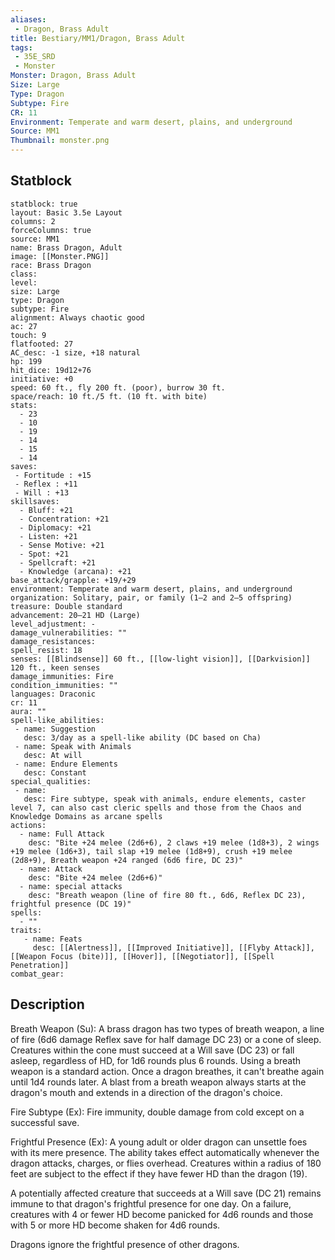 ```yaml
---
aliases:
 - Dragon, Brass Adult
title: Bestiary/MM1/Dragon, Brass Adult
tags:
 - 35E_SRD
 - Monster
Monster: Dragon, Brass Adult
Size: Large
Type: Dragon
Subtype: Fire
CR: 11
Environment: Temperate and warm desert, plains, and underground
Source: MM1
Thumbnail: monster.png
---
```


## Statblock

```statblock
statblock: true
layout: Basic 3.5e Layout
columns: 2
forceColumns: true
source: MM1 
name: Brass Dragon, Adult
image: [[Monster.PNG]]
race: Brass Dragon
class: 
level: 
size: Large
type: Dragon
subtype: Fire
alignment: Always chaotic good
ac: 27
touch: 9
flatfooted: 27
AC_desc: -1 size, +18 natural
hp: 199
hit_dice: 19d12+76
initiative: +0
speed: 60 ft., fly 200 ft. (poor), burrow 30 ft.
space/reach: 10 ft./5 ft. (10 ft. with bite)
stats:
  - 23
  - 10
  - 19
  - 14
  - 15
  - 14
saves:
 - Fortitude : +15
 - Reflex : +11
 - Will : +13
skillsaves:
  - Bluff: +21
  - Concentration: +21
  - Diplomacy: +21
  - Listen: +21
  - Sense Motive: +21
  - Spot: +21
  - Spellcraft: +21
  - Knowledge (arcana): +21
base_attack/grapple: +19/+29
environment: Temperate and warm desert, plains, and underground
organization: Solitary, pair, or family (1–2 and 2–5 offspring)
treasure: Double standard
advancement: 20–21 HD (Large)
level_adjustment: -
damage_vulnerabilities: ""
damage_resistances: 
spell_resist: 18
senses: [[Blindsense]] 60 ft., [[low-light vision]], [[Darkvision]] 120 ft., keen senses
damage_immunities: Fire
condition_immunities: ""
languages: Draconic
cr: 11
aura: ""
spell-like_abilities:
 - name: Suggestion
   desc: 3/day as a spell-like ability (DC based on Cha)
 - name: Speak with Animals
   desc: At will
 - name: Endure Elements
   desc: Constant
special_qualities:
 - name: 
   desc: Fire subtype, speak with animals, endure elements, caster level 7, can also cast cleric spells and those from the Chaos and Knowledge Domains as arcane spells
actions:
  - name: Full Attack
    desc: "Bite +24 melee (2d6+6), 2 claws +19 melee (1d8+3), 2 wings +19 melee (1d6+3), tail slap +19 melee (1d8+9), crush +19 melee (2d8+9), Breath weapon +24 ranged (6d6 fire, DC 23)"
  - name: Attack
    desc: "Bite +24 melee (2d6+6)"
  - name: special attacks
    desc: "Breath weapon (line of fire 80 ft., 6d6, Reflex DC 23), frightful presence (DC 19)"
spells:
  - ""
traits:
   - name: Feats
     desc: [[Alertness]], [[Improved Initiative]], [[Flyby Attack]], [[Weapon Focus (bite)]], [[Hover]], [[Negotiator]], [[Spell Penetration]]
combat_gear:  
```

## Description






Breath Weapon (Su): A brass dragon has two types of breath weapon, a line of fire (6d6 damage Reflex save for half damage DC 23) or a cone of sleep. Creatures within the cone must succeed at a Will save (DC 23) or fall asleep, regardless of HD, for 1d6 rounds plus 6 rounds. Using a breath weapon is a standard action. Once a dragon breathes, it can't breathe again until 1d4 rounds later. A blast from a breath weapon always starts at the dragon's mouth and extends in a direction of the dragon's choice.

Fire Subtype (Ex): Fire immunity, double damage from cold except on a successful save.

Frightful Presence (Ex): A young adult or older dragon can unsettle foes with its mere presence. The ability takes effect automatically whenever the dragon attacks, charges, or flies overhead. Creatures within a radius of 180 feet are subject to the effect if they have fewer HD than the dragon (19).

A potentially affected creature that succeeds at a Will save (DC 21) remains immune to that dragon's frightful presence for one day. On a failure, creatures with 4 or fewer HD become panicked for 4d6 rounds and those with 5 or more HD become shaken for 4d6 rounds.

Dragons ignore the frightful presence of other dragons.